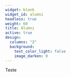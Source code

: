 ```yaml
---
widget: blank
widget_id: alumni
headless: true
weight: 60
title: Alumni
active: true
design:
  columns: "2"
  background:
    text_color_light: false
    image_darken: 0
---
```

Teste